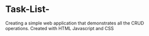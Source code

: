 # Task-List-
Creating a simple web application that demonstrates all the CRUD operations.
Created with HTML Javascript and CSS
